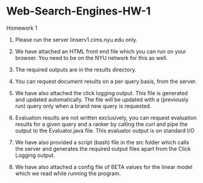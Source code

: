 Web-Search-Engines-HW-1
=======================
Homework 1
1. Please run the server linserv1.cims.nyu.edu only.

2. We have attached an HTML front end file which you can run on your browser. You need to be on the NYU network for this as well.

3. The required outputs are in the results directory.

4. You can request document results on a per query basis, from the server.

5. We have also attached the click logging output. This file is generated and updated automatically. The file will be 
updated with a (previously run) query only when a brand new query is requested.

6. Evaluation results are not written exclusively, you can request evaluation results for a given query and a ranker by calling the curl and pipe the output to the Evaluator.java file. This evaluator output is on standard I/O

7. We have also provided a script (bash) file in the src folder which calls the server and generates the required output files apart from the Click Logging output.

8. We have also attached a config file of BETA values for the linear model which we read while running the program.

